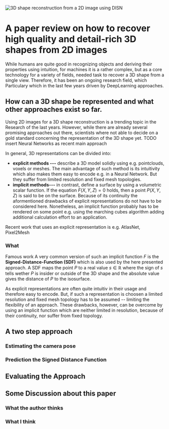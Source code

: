 ![3D shape reconstruction from a 2D image using DISN](tmp)
# A paper review on how to recover high quality and detail-rich 3D shapes from 2D images
While humans are quite good in recognizing objects and deriving their properties using intuition, for machines it is a rather complex, but as a core technology for a variety of fields, needed task to recover a 3D shape from a single view. Therefore, it has been an ongoing research field, which Particulary which  in the last few years driven by DeepLearning approaches. 

## How can a 3D shape be represented and what other approaches exist so far.
Using 2D images for a 3D shape reconstruction is a trending topic in the Research of the last years. However, while there are already several promising approaches out there, scientists where not able to decide on a gold standard concerning the representation of the 3D shape yet. TODO insert Neural Networks as recent main approach

In general, 3D representations can be divided into:

 - **explicit methods ---** describe a 3D model solidly using e.g. pointclouds, voxels or meshes. The main advantage of such method is its intuitivity which also makes them easy to encode e.g. in a Neural Network. But they suffer from limited resolution and fixed mesh topologies.
 - **implicit methods---** in contrast, define a surface by using a volumetric scalar function. If the equation $F(X,Y,Z) = 0$ holds, then a point $P(X,Y,Z)$ is said to be on the surface.  Because of its continuity the aformentioned drawbacks of explicit representations do not have to be considered here. Nonetheless, an implicit function probably has to be rendered on some point e.g. using the marching cubes algorithm adding additional calculation effort to an application.


Recent work that uses  an explicit representation is e.g. AtlasNet, Pixel2Mesh
### What 
Famous work
A very common version of such an implicit function $F$ is the **Signed-Distance-Function (SDF)** which is also used by the here presented approach. A SDF maps the point $P$ to a real value $s  \in \mathbb{R}$ where the sign of $s$ tells wether $P$ is insider or outside of the 3D shape and the absolute value gives the distance of $P$ to the isosurface.

As explicit representations are often quite intuitiv in their usage and therefore easy to encode. But, if such a representation is choosen a limited resolution and fixed mesh topology has to be assumed -- limiting the flexibility of an approach. These drawbacks, however, can be overcome by using an implicit function which are neither limited in resolution, because of their continuity,  nor suffer from fixed topology. 





## A two step approach

### Estimating the camera pose

### Prediction the Signed Distance Function

## Evaluating the Approach

## Some Discussion about this paper

### What the author thinks

### What I think

<!--stackedit_data:
eyJoaXN0b3J5IjpbMTk4MjA0MDI2NCwyMTIzMjExNjk4LC0zND
k4OTEyODUsLTE0NTM5NzcwNTksMjc2NzI3NTUsMTUyODcxMjM0
NywtMjU1MDY5NjcwLC04NjAzMTQyMjAsMTMzNjc2MTExNiwtMT
A3MzU3NzQ1MiwyMDAwMjgwODAxLC02Njk1NDQ4NTYsMjMzMTky
OTddfQ==
-->